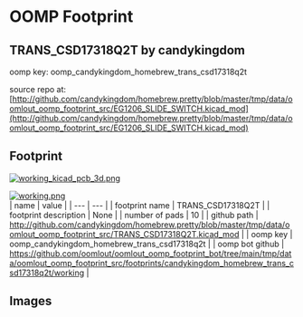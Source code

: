 # OOMP Footprint  
## TRANS_CSD17318Q2T  by candykingdom  
  
oomp key: oomp_candykingdom_homebrew_trans_csd17318q2t  
  
source repo at: [http://github.com/candykingdom/homebrew.pretty/blob/master/tmp/data/oomlout_oomp_footprint_src/‎EG1206‎_SLIDE_SWITCH.kicad_mod](http://github.com/candykingdom/homebrew.pretty/blob/master/tmp/data/oomlout_oomp_footprint_src/‎EG1206‎_SLIDE_SWITCH.kicad_mod)  
## Footprint  
  
[![working_kicad_pcb_3d.png](working_kicad_pcb_3d_600.png)](working_kicad_pcb_3d.png)  
  
[![working.png](working_600.png)](working.png)  
| name | value | 
| --- | --- | 
| footprint name | TRANS_CSD17318Q2T | 
| footprint description | None | 
| number of pads | 10 | 
| github path | http://github.com/candykingdom/homebrew.pretty/blob/master/tmp/data/oomlout_oomp_footprint_src/TRANS_CSD17318Q2T.kicad_mod | 
| oomp key | oomp_candykingdom_homebrew_trans_csd17318q2t | 
| oomp bot github | https://github.com/oomlout/oomlout_oomp_footprint_bot/tree/main/tmp/data/oomlout_oomp_footprint_src/footprints/candykingdom_homebrew_trans_csd17318q2t/working | 
## Images  
